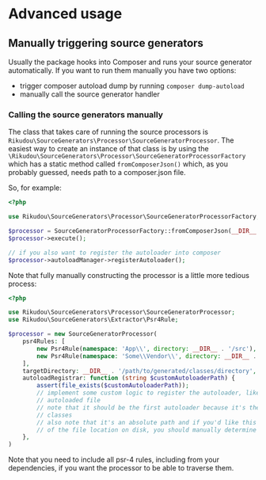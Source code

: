 # Advanced usage

## Manually triggering source generators

Usually the package hooks into Composer and runs your source generator automatically. If you want to run them manually
you have two options:

- trigger composer autoload dump by running `composer dump-autoload`
- manually call the source generator handler

### Calling the source generators manually

The class that takes care of running the source processors is `Rikudou\SourceGenerators\Processor\SourceGeneratorProcessor`.
The easiest way to create an instance of that class is by using the `\Rikudou\SourceGenerators\Processor\SourceGeneratorProcessorFactory`
which has a static method called `fromComposerJson()` which, as you probably guessed, needs path to a composer.json file.

So, for example:

```php
<?php

use Rikudou\SourceGenerators\Processor\SourceGeneratorProcessorFactory;

$processor = SourceGeneratorProcessorFactory::fromComposerJson(__DIR__ . '/composer.json');
$processor->execute();

// if you also want to register the autoloader into composer
$processor->autoloadManager->registerAutoloader();
```

Note that fully manually constructing the processor is a little more tedious process:

```php
<?php

use Rikudou\SourceGenerators\Processor\SourceGeneratorProcessor;
use Rikudou\SourceGenerators\Extractor\Psr4Rule;

$processor = new SourceGeneratorProcessor(
    psr4Rules: [
        new Psr4Rule(namespace: 'App\\', directory: __DIR__ . '/src'),
        new Psr4Rule(namespace: 'Some\\Vendor\\', directory: __DIR__ . '/vendor/some/vendor'),
    ],
    targetDirectory: __DIR__ . '/path/to/generated/classes/directory',
    autoloadRegistrar: function (string $customAutoloaderPath) {
        assert(file_exists($customAutoloaderPath));
        // implement some custom logic to register the autoloader, like requiring it in your index, or some other
        // autoloaded file
        // note that it should be the first autoloader because it's the nature of this package to overwrite existing
        // classes
        // also note that it's an absolute path and if you'd like this function to create a portable autoloader, regardless
        // of the file location on disk, you should manually determine how to replace parts of the file path with __DIR__ or similar
    }, 
)
```

Note that you need to include all psr-4 rules, including from your dependencies, if you want the processor to be able
to traverse them.
